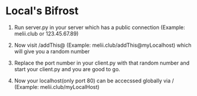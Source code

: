 # Local's Bifrost


1. Run server.py in your server which has a public connection (Example: melii.club or 123.45.67.89)

2. Now visit <your server domain>/addThis@<the domain you want> (Example: melii.club/addThis@myLocalhost) which will give you a random number

3. Replace the port number in your client.py with that random number and start your client.py and you are good to go.

4. Now your localhost(only port 80) can be accecssed globally via <your server domain>/<domain you wanted> (Example: melii.club/myLocalHost)



